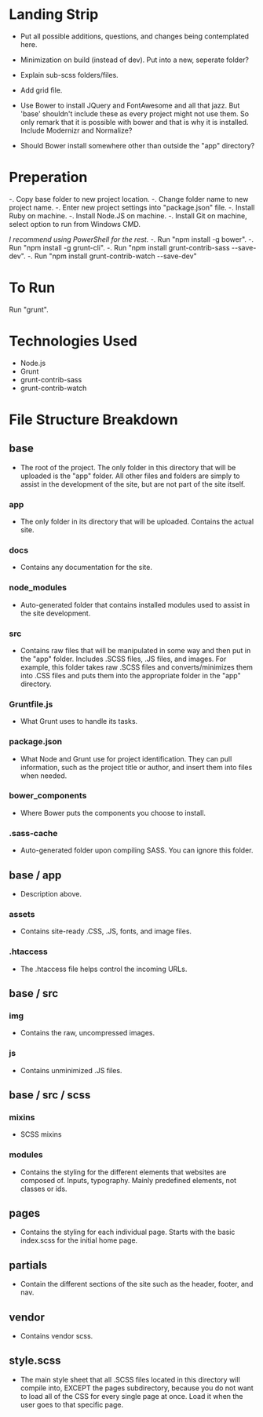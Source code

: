 # Landing Strip
- Put all possible additions, questions, and changes being contemplated here.

- Minimization on build (instead of dev).  Put into a new, seperate folder?
- Explain sub-scss folders/files.
- Add grid file.
- Use Bower to install JQuery and FontAwesome and all that jazz.  But 'base' shouldn't include these as every project might not use them.  So only remark that it is possible with bower and that is why it is installed.   Include Modernizr and Normalize?
- Should Bower install somewhere other than outside the "app" directory?


# Preperation
-. Copy base folder to new project location.
-. Change folder name to new project name.
-. Enter new project settings into "package.json" file.
-. Install Ruby on machine.
-. Install Node.JS on machine.
-. Install Git on machine, select option to run from Windows CMD.

*I recommend using PowerShell for the rest.*
-. Run "npm install -g bower".
-. Run "npm install -g grunt-cli".
-. Run "npm install grunt-contrib-sass --save-dev".
-. Run "npm install grunt-contrib-watch --save-dev"

# To Run
Run "grunt".

# Technologies Used
- Node.js
- Grunt
- grunt-contrib-sass
- grunt-contrib-watch

# File Structure Breakdown

## base #######################################################################
- The root of the project.  The only folder in this directory that will be uploaded is the "app" folder.  All other files and folders are simply to assist in the development of the site, but are not part of the site itself.

### app
- The only folder in its directory that will be uploaded.  Contains the actual site.

### docs
- Contains any documentation for the site.

### node_modules
- Auto-generated folder that contains installed modules used to assist in the site development.

### src
- Contains raw files that will be manipulated in some way and then put in the "app" folder.  Includes .SCSS files, .JS files, and images.  For example, this folder takes raw .SCSS files and converts/minimizes them into .CSS files and puts them into the appropriate folder in the "app" directory.

### Gruntfile.js
- What Grunt uses to handle its tasks.

### package.json
- What Node and Grunt use for project identification.  They can pull information, such as the project title or author, and insert them into files when needed.

### bower_components
- Where Bower puts the components you choose to install.

### .sass-cache
- Auto-generated folder upon compiling SASS.  You can ignore this folder.


## base / app #################################################################
- Description above.

### assets
- Contains site-ready .CSS, .JS, fonts, and image files. 

### .htaccess
- The .htaccess file helps control the incoming URLs.


## base / src #################################################################

### img
- Contains the raw, uncompressed images.

### js
- Contains unminimized .JS files.


## base / src / scss ##########################################################

### mixins
- SCSS mixins

### modules
- Contains the styling for the different elements that websites are composed of.  Inputs, typography.  Mainly predefined elements, not classes or ids.

## pages
- Contains the styling for each individual page.  Starts with the basic index.scss for the initial home page.

## partials
- Contain the different sections of the site such as the header, footer, and nav.

## vendor
- Contains vendor scss.

## style.scss
- The main style sheet that all .SCSS files located in this directory will compile into, EXCEPT the pages subdirectory, because you do not want to load all of the CSS for every single page at once.  Load it when the user goes to that specific page.